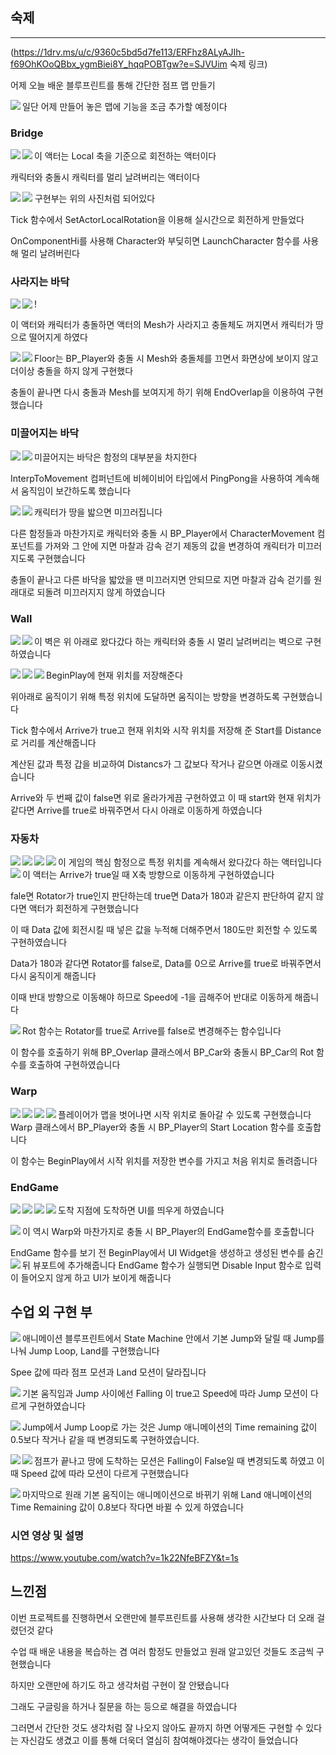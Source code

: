 <h2 id="숙제">숙제</h2>
<hr />
<p>(<a href="https://1drv.ms/u/c/9360c5bd5d7fe113/ERFhz8ALyAJIh-f69OhKOoQBbx_ygmBiei8Y_hqqPOBTgw?e=SJVUim">https://1drv.ms/u/c/9360c5bd5d7fe113/ERFhz8ALyAJIh-f69OhKOoQBbx_ygmBiei8Y_hqqPOBTgw?e=SJVUim</a> 숙제 링크)</p>
<p>어제 오늘 배운 블루프린트를 통해 간단한 점프 맵 만들기</p>
<img align="left" src="https://velog.velcdn.com/images/gksrudtlr2/post/f53c44bb-f818-45fb-8f35-350c9a0ea700/image.png" />

<p>일단 어제 만들어 놓은 맵에 기능을 조금 추가할 예정이다</p>
<h3 id="bridge">Bridge</h3>
<img align="left" src="https://velog.velcdn.com/images/gksrudtlr2/post/ddf3a244-2395-43ed-bd1c-f4a95e64e69d/image.png" />

<img align="left" src="https://velog.velcdn.com/images/gksrudtlr2/post/3e2f0fb1-6003-4c62-9e4b-179bbbc94dcb/image.png" />
이 액터는 Local 축을 기준으로 회전하는 액터이다

<p>캐릭터와 충돌시 캐릭터를 멀리 날려버리는 액터이다</p>
<p><img align="left" src="https://velog.velcdn.com/images/gksrudtlr2/post/bca1b6b2-e8b6-4e5b-bb33-5a5987a84ab7/image.png" /><img align="rithg" src="https://velog.velcdn.com/images/gksrudtlr2/post/0942cc35-3fb9-4dc0-9204-abbcd15ec8f9/image.png" />
구현부는 위의 사진처럼 되어있다</p>
<p>Tick 함수에서 SetActorLocalRotation을 이용해 실시간으로 회전하게 만들었다</p>
<p>OnComponentHi를 사용해 Character와 부딪히면 LaunchCharacter 함수를 사용해 멀리 날려버린다</p>
<h3 id="사라지는-바닥">사라지는 바닥</h3>
<img align="left" src="https://velog.velcdn.com/images/gksrudtlr2/post/3be2bd4c-02df-454e-ae93-dcbdf92c07a5/image.png" />
!<img align="left" src="https://velog.velcdn.com/images/gksrudtlr2/post/d00a3ce7-43a3-46ca-99e5-1a5f50693cfd/image.png" />

<p>이 액터와 캐릭터가 충돌하면 액터의 Mesh가 사라지고 충돌체도 꺼지면서 캐릭터가 땅으로 떨어지게 하였다</p>
<img align="left" src="https://velog.velcdn.com/images/gksrudtlr2/post/6e1585d2-4741-4e67-89df-9855c54b71c1/image.png" />

<img align="left" src="https://velog.velcdn.com/images/gksrudtlr2/post/ad37a2c1-eb43-4ee1-8813-aaa0c469b517/image.png" />
Floor는 BP_Player와 충돌 시 Mesh와 충돌체를 끄면서 화면상에 보이지 않고 더이상 충돌을 하지 않게 구현했다

<p>충돌이 끝나면 다시 충돌과 Mesh를 보여지게 하기 위해 EndOverlap을 이용하여 구현했습니다</p>
<h3 id="미끌어지는-바닥">미끌어지는 바닥</h3>
<img align="left" src="https://velog.velcdn.com/images/gksrudtlr2/post/20043a9a-e124-44f2-931b-b2d0593fcd1f/image.png" />
<img align="left" src="https://velog.velcdn.com/images/gksrudtlr2/post/85cfb8ab-6e88-46a0-b713-6608a6146b28/image.png" />

<p>미끌어지는 바닥은 함정의 대부분을 차지한다</p>
<p>InterpToMovement 컴퍼넌트에 비헤이비어 타입에서 PingPong을 사용하여 계속해서 움직임이 보간하도록 했습니다</p>
<p>캐릭터가 땅을 밟으면 미끄러집니다
<img align="left" src="https://velog.velcdn.com/images/gksrudtlr2/post/2643ae70-60b1-4370-9e53-54b46f83f442/image.png" />
<img align="left" src="https://velog.velcdn.com/images/gksrudtlr2/post/7db996d2-6d6b-4214-8902-8997a85ed07d/image.png" /></p>
<p>다른 함정들과 마찬가지로 캐릭터와 충돌 시 BP_Player에서 CharacterMovement 컴포넌트를 가져와 그 안에 지면 마찰과 감속 걷기 제동의 값을 변경하여 캐릭터가 미끄러지도록 구현했습니다</p>
<p>충돌이 끝나고 다른 바닥을 밟았을 땐 미끄러지면 안되므로 지면 마찰과 감속 걷기를 원래대로 되돌려 미끄러지지 않게 하였습니다</p>
<h3 id="wall">Wall</h3>
<img align="left" src="https://velog.velcdn.com/images/gksrudtlr2/post/ae5f9ae9-27f1-4aeb-82f7-1a34024f6682/image.png" />

<img align="left" src="https://velog.velcdn.com/images/gksrudtlr2/post/f0a87d2e-e139-464b-833f-9781b2517c42/image.png" />

<p>이 벽은 위 아래로 왔다갔다 하는 캐릭터와 충돌 시 멀리 날려버리는 벽으로 구현하였습니다</p>
<img align="left" src="https://velog.velcdn.com/images/gksrudtlr2/post/b62d41cc-4c6a-4b13-8af2-f8095203be0a/image.png" />
<img align="left" src="https://velog.velcdn.com/images/gksrudtlr2/post/1c0e0b2c-f413-45e9-b057-b4b6d3a630c7/image.png" />
<img align="left" src="https://velog.velcdn.com/images/gksrudtlr2/post/59ee8027-640b-4bee-b87d-cb3834432922/image.png" />
BeginPlay에 현재 위치를 저장해준다

<p>위아래로 움직이기 위해 특정 위치에 도달하면 움직이는 방향을 변경하도록 구현했습니다</p>
<p>Tick 함수에서 Arrive가 true고 현재 위치와 시작 위치를 저장해 준 Start를 Distance로 거리를 계산해줍니다</p>
<p>계산된 값과 특정 갑을 비교하여 Distancs가 그 값보다 작거나 같으면 아래로 이동시켰습니다</p>
<p>Arrive와 두 번째 값이 false면 위로 올라가게끔 구현하였고 이 때 start와 현재 위치가 같다면 Arrive를 true로 바꿔주면서 다시 아래로 이동하게 하였습니다 </p>
<h3 id="자동차">자동차</h3>
<img align="left" src="https://velog.velcdn.com/images/gksrudtlr2/post/30045a48-e53c-4a3b-8a7c-da076c4754a4/image.png" />
<img align="left" src="https://velog.velcdn.com/images/gksrudtlr2/post/da17a753-4836-4ffd-ac52-ee7dcc7d5756/image.png" />
<img align="left" src="https://velog.velcdn.com/images/gksrudtlr2/post/9958e5fa-c054-4be3-83b7-1095e42d2a28/image.png" />
이 게임의 핵심 함정으로 특정 위치를 계속해서 왔다갔다 하는 액터입니다
<img align="left" src="https://velog.velcdn.com/images/gksrudtlr2/post/098165a1-7435-4c3c-bbe6-9328994f877f/image.png" />
<img align="left" src="https://velog.velcdn.com/images/gksrudtlr2/post/b8a47c29-6ff4-404c-b660-0e8ebe4a24f5/image.png" />
이 액터는 Arrive가 true일 때 X축 방향으로 이동하게 구현하였습니다

<p>fale면 Rotator가 true인지 판단하는데 true면 Data가 180과 같은지 판단하여 같지 않다면 액터가 회전하게 구현했습니다</p>
<p>이 때 Data 값에 회전시킬 때 넣은 값을 누적해 더해주면서 180도만 회전할 수 있도록 구현하였습니다</p>
<p>Data가 180과 같다면 Rotator를 false로, Data를 0으로 Arrive를 true로 바꿔주면서 다시 움직이게 해줍니다</p>
<p>이때 반대 방향으로 이동해야 하므로 Speed에 -1을 곱해주어 반대로 이동하게 해줍니다</p>
<p>Rot 함수는 Rotator를 true로 Arrive를 false로 변경해주는 함수입니다
<img align="left" src="https://velog.velcdn.com/images/gksrudtlr2/post/4ff54df8-e81e-43a5-a550-d8f0c74ab831/image.png" /></p>
<p>이 함수를 호출하기 위해 BP_Overlap 클래스에서 BP_Car와 충돌시 BP_Car의 Rot 함수를 호출하여 구현하였습니다</p>
<h3 id="warp">Warp</h3>
<img align="left" src="https://velog.velcdn.com/images/gksrudtlr2/post/c13718d7-e500-47c5-8c05-7f55d6089e8b/image.png" />

<img align="left" src="https://velog.velcdn.com/images/gksrudtlr2/post/f024a34c-7a27-4846-8730-bb717c1115d6/image.png" />

<p>플레이어가 맵을 벗어나면 시작 위치로 돌아갈 수 있도록 구현했습니다
<img align="left" src="https://velog.velcdn.com/images/gksrudtlr2/post/be6615a6-e177-49c7-bc82-47f2e5765e16/image.png" />
<img align="left" src="https://velog.velcdn.com/images/gksrudtlr2/post/e82c27a3-cca2-4c8e-b966-9fe2bac02f4e/image.png" />
Warp 클래스에서 BP_Player와 충돌 시 BP_Player의 Start Location 함수를 호출합니다</p>
<p>이 함수는 BeginPlay에서 시작 위치를 저장한 변수를 가지고 처음 위치로 돌려줍니다</p>
<h3 id="endgame">EndGame</h3>
<img align="left" src="https://velog.velcdn.com/images/gksrudtlr2/post/d855bc14-b74b-49c0-a183-08d8e99963a1/image.png" />
<img align="left" src="https://velog.velcdn.com/images/gksrudtlr2/post/8965cc10-505d-4fe4-a929-1be1e6687f40/image.png" />
<img align="left" src="https://velog.velcdn.com/images/gksrudtlr2/post/42dcc94b-827b-4c72-a322-3d91d3c5f7fa/image.png" />

<p>도착 지점에 도착하면 UI를 띄우게 하였습니다
<img align="left" src="https://velog.velcdn.com/images/gksrudtlr2/post/cf514b76-a2d1-40a1-a175-e4bdb88c38c0/image.png" /></p>
<p>이 역시 Warp와 마찬가지로 충돌 시 BP_Player의 EndGame함수를 호출합니다
<img align="left" src="https://velog.velcdn.com/images/gksrudtlr2/post/3913d3e5-c6ef-4062-a153-fc6075651362/image.png" /></p>
<p>EndGame 함수를 보기 전 BeginPlay에서 UI Widget을 생성하고 생성된 변수를 숨긴 뒤 뷰포트에 추가해줍니다
<img align="left" src="https://velog.velcdn.com/images/gksrudtlr2/post/4c8a84e7-f7dc-4f3b-be97-267771ddc417/image.png" />
EndGame 함수가 실행되면 Disable Input 함수로 입력이 들어오지 않게 하고 UI가 보이게 해줍니다</p>
<h2 id="수업-외-구현-부">수업 외 구현 부</h2>
<img align="left" src="https://velog.velcdn.com/images/gksrudtlr2/post/8fc1a4c0-0d33-4a5c-b1e2-481ed677e376/image.png" />
애니메이션 블루프린트에서 State Machine 안에서 기본 Jump와 달릴 때 Jump를 나눠 Jump Loop, Land를 구현했습니다

<p>Spee 값에 따라 점프 모션과 Land 모션이 달라집니다</p>
<img align="left" src="https://velog.velcdn.com/images/gksrudtlr2/post/e3db1f40-c0d8-4c35-aa21-3d30d3c618d1/image.png" />

<p>기본 움직임과 Jump 사이에선 Falling 이 true고 Speed에 따라 Jump 모션이 다르게 구현하였습니다</p>
<img align="left" src="https://velog.velcdn.com/images/gksrudtlr2/post/ab8aaa53-0c78-483e-8cde-6ae7e64ae93f/image.png" />

<p>Jump에서 Jump Loop로 가는 것은 Jump 애니메이션의 Time remaining 값이 0.5보다 작거나 같을 때 변경되도록 구현하였습니다.</p>
<img align="left" src="https://velog.velcdn.com/images/gksrudtlr2/post/9416c29d-3603-4244-a417-ff8bd56356e3/image.png" />

<img align="left" src="https://velog.velcdn.com/images/gksrudtlr2/post/7e765d80-6024-4a9b-9dd7-f5612359d430/image.png" />

<p>점프가 끝나고 땅에 도착하는 모션은 Falling이 False일 때 변경되도록 하였고 이때 Speed 값에 따라 모션이 다르게 구현했습니다</p>
<img align="left" src="https://velog.velcdn.com/images/gksrudtlr2/post/d05f88db-8004-4415-bb8e-24972852e95c/image.png" />

<p>마지막으로 원래 기본 움직이는 애니메이션으로 바뀌기 위해 Land 애니메이션의 Time Remaining 값이 0.8보다 작다면 바뀔 수 있게 하였습니다</p>
<h3 id="시연-영상-및-설명">시연 영상 및 설명</h3>
<p><a href="https://www.youtube.com/watch?v=1k22NfeBFZY&amp;t=1s">https://www.youtube.com/watch?v=1k22NfeBFZY&amp;t=1s</a></p>
<h2 id="느낀점">느낀점</h2>
<p>이번 프로젝트를 진행하면서 오랜만에 블루프린트를 사용해 생각한 시간보다 더 오래 걸렸던것 같다</p>
<p>수업 때 배운 내용을 복습하는 겸 여러 함정도 만들었고 원래 알고있던 것들도 조금씩 구현했습니다</p>
<p>하지만 오랜만에 하기도 하고 생각처럼 구현이 잘 안됐습니다</p>
<p>그래도 구글링을 하거나 질문을 하는 등으로 해결을 하였습니다</p>
<p>그러면서 간단한 것도 생각처럼 잘 나오지 않아도 끝까지 하면 어떻게든 구현할 수 있다는 자신감도 생겼고 이를 통해 더욱더 열심히 참여해야겠다는 생각이 들었습니다</p>
